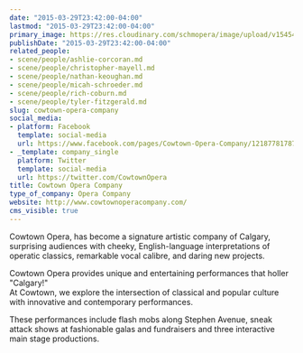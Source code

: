 ```yaml
---
date: "2015-03-29T23:42:00-04:00"
lastmod: "2015-03-29T23:42:00-04:00"
primary_image: https://res.cloudinary.com/schmopera/image/upload/v1545409169/media/webhook-uploads/1427686798313/CowtownOperaLogo.jpeg.jpeg
publishDate: "2015-03-29T23:42:00-04:00"
related_people:
- scene/people/ashlie-corcoran.md
- scene/people/christopher-mayell.md
- scene/people/nathan-keoughan.md
- scene/people/micah-schroeder.md
- scene/people/rich-coburn.md
- scene/people/tyler-fitzgerald.md
slug: cowtown-opera-company
social_media:
- platform: Facebook
  template: social-media
  url: https://www.facebook.com/pages/Cowtown-Opera-Company/121877817876387
- _template: company_single
  platform: Twitter
  template: social-media
  url: https://twitter.com/CowtownOpera
title: Cowtown Opera Company
type_of_company: Opera Company
website: http://www.cowtownoperacompany.com/
cms_visible: true
---
```


<p>
	Cowtown Opera, has become a signature artistic company of Calgary, surprising audiences with cheeky, English-language interpretations of operatic classics, remarkable vocal calibre, and daring new projects.
</p>
<p>
	Cowtown Opera provides unique and entertaining performances that holler "Calgary!"<br>
	At Cowtown, we explore the intersection of classical and popular culture with innovative and contemporary performances.
</p>
<p>
	These performances include flash mobs along Stephen Avenue, sneak attack shows at fashionable galas and fundraisers and three interactive main stage productions.
</p>
